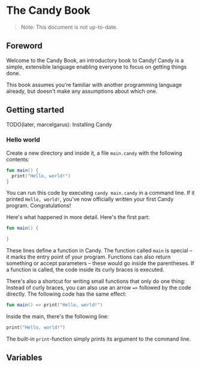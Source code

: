 # The Candy Book

> Note: This document is not up-to-date.

## Foreword

Welcome to the Candy Book, an introductory book to Candy!
Candy is a simple, extensible language enabling everyone to focus on getting things done.

This book assumes you're familiar with another programming language already, but doesn't make any assumptions about which one.

## Getting started

TODO(later, marcelgarus): Installing Candy

### Hello world

Create a new directory and inside it, a file `main.candy` with the following contents:

```kotlin
fun main() {
  print("Hello, world!")
}
```

You can run this code by executing `candy main.candy` in a command line.
If it printed `Hello, world!`, you've now officially written your first Candy program. Congratulations!

Here's what happened in more detail. Here's the first part:

```kotlin
fun main() {

}
```

These lines define a function in Candy. The function called `main` is special – it marks the entry point of your program.
Functions can also return something or accept parameters – these would go inside the parentheses.
If a function is called, the code inside its curly braces is executed.

There's also a shortcut for writing small functions that only do one thing: Instead of curly braces, you can also use an arrow `=>` followed by the code directly.
The following code has the same effect:

```kotlin
fun main() => print("Hello, world!")
```

Inside the main, there's the following line:

```kotlin
print("Hello, world!")
```

The built-in `print`-function simply prints its argument to the command line.

## Variables
